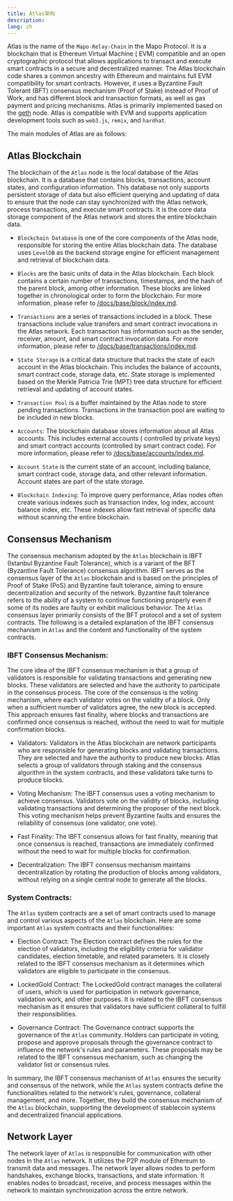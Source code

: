 ```yaml
---
title: Atlas架构
description:
lang: zh
---
```


Atlas is the name of the `Mapo-Relay-Chain` in the Mapo Protocol. It is a blockchain that is Ethereum Virtual Machine (
EVM) compatible and an open cryptographic protocol that allows applications to transact and execute smart contracts in a
secure and decentralized manner. The Atlas blockchain code shares a common ancestry with Ethereum and maintains full EVM
compatibility for smart contracts. However, it uses a Byzantine Fault Tolerant (BFT) consensus mechanism (Proof of
Stake) instead of Proof of Work, and has different block and transaction formats, as well as gas payment and pricing
mechanisms. Atlas is primarily implemented based on the [geth](https://github.com/ethereum/go-ethereum) node. Atlas is
compatible with EVM and supports application development tools such as `web3.js`, `remix`, and `hardhat`.

The main modules of Atlas are as follows:

## Atlas Blockchain

The blockchain of the `Atlas` node is the local database of the Atlas blockchain. It is a database that contains blocks,
transactions, account states, and configuration information. This database not only supports persistent storage of data
but also efficient querying and updating of data to ensure that the node can stay synchronized with the Atlas network,
process transactions, and execute smart contracts. It is the core data storage component of the Atlas network and stores
the entire blockchain data.

+ `Blockchain Database` is one of the core components of the Atlas node, responsible for storing the entire Atlas
  blockchain data. The database uses `LevelDB` as the backend storage engine for efficient management and retrieval of
  blockchain data.

+ `Blocks` are the basic units of data in the Atlas blockchain. Each block contains a certain number of transactions,
  timestamps, and the hash of the parent block, among other information. These blocks are linked together in
  chronological order to form the blockchain. For more information, please refer
  to [/docs/base/block/index.md](/docs/base/block/index_en.md).

+ `Transactions` are a series of transactions included in a block. These transactions include value transfers and smart
  contract invocations in the Atlas network. Each transaction has information such as the sender, receiver, amount, and
  smart contract invocation data. For more information, please refer
  to [/docs/base/transactions/index.md](/docs/base/transactions/index_en.md).

+ `State Storage` is a critical data structure that tracks the state of each account in the Atlas blockchain. This
  includes the balance of accounts, smart contract code, storage data, etc. State storage is implemented based on the
  Merkle Patricia Trie (MPT) tree data structure for efficient retrieval and updating of account states.

+ `Transaction Pool` is a buffer maintained by the Atlas node to store pending transactions. Transactions in the
  transaction pool are waiting to be included in new blocks.

+ `Accounts`: The blockchain database stores information about all Atlas accounts. This includes external accounts (
  controlled by private keys) and smart contract accounts (controlled by smart contract code). For more information,
  please refer to [/docs/base/accounts/index.md](/docs/base/accounts/index_en.md).

+ `Account State` is the current state of an account, including balance, smart contract code, storage data, and other
  relevant information. Account states are part of the state storage.

+ `Blockchain Indexing`: To improve query performance, Atlas nodes often create various indexes such as transaction
  index, log index, account balance index, etc. These indexes allow fast retrieval of specific data without scanning the
  entire blockchain.

## Consensus Mechanism

The consensus mechanism adopted by the `Atlas` blockchain is IBFT (Istanbul Byzantine Fault Tolerance), which is a
variant of the BFT (Byzantine Fault Tolerance) consensus algorithm. IBFT serves as the consensus layer of the `Atlas`
blockchain and is based on the principles of Proof of Stake (PoS) and Byzantine fault tolerance, aiming to ensure
decentralization and security of the network. Byzantine fault tolerance refers to the ability of a system to continue
functioning properly even if some of its nodes are faulty or exhibit malicious behavior. The `Atlas` consensus layer
primarily consists of the BFT protocol and a set of system contracts. The following is a detailed explanation of the
IBFT consensus mechanism in `Atlas` and the content and functionality of the system contracts.

### IBFT Consensus Mechanism:

The core idea of the IBFT consensus mechanism is that a group of validators is responsible for validating transactions
and generating new blocks. These validators are selected and have the authority to participate in the consensus process.
The core of the consensus is the voting mechanism, where each validator votes on the validity of a block. Only when a
sufficient number of validators agree, the new block is accepted. This approach ensures fast finality, where blocks and
transactions are confirmed once consensus is reached, without the need to wait for multiple confirmation blocks.

+ Validators: Validators in the Atlas blockchain are network participants who are responsible for generating blocks and
  validating transactions. They are selected and have the authority to produce new blocks. Atlas selects a group of
  validators through staking and the consensus algorithm in the system contracts, and these validators take turns to
  produce blocks.

+ Voting Mechanism: The IBFT consensus uses a voting mechanism to achieve consensus. Validators vote on the validity of
  blocks, including validating transactions and determining the proposer of the next block. This voting mechanism helps
  prevent Byzantine faults and ensures the reliability of consensus (one validator, one vote).

+ Fast Finality: The IBFT consensus allows for fast finality, meaning that once consensus is reached, transactions are
  immediately confirmed without the need to wait for multiple blocks for confirmation.

+ Decentralization: The IBFT consensus mechanism maintains decentralization by rotating the production of blocks among
  validators, without relying on a single central node to generate all the blocks.

### System Contracts:

The `Atlas` system contracts are a set of smart contracts used to manage and control various aspects of the `Atlas`
blockchain. Here are some important `Atlas` system contracts and their functionalities:

+ Election Contract: The Election contract defines the rules for the election of validators, including the eligibility
  criteria for validator candidates, election timetable, and related parameters. It is closely related to the IBFT
  consensus mechanism as it determines which validators are eligible to participate in the consensus.

+ LockedGold Contract: The LockedGold contract manages the collateral of users, which is used for participation in
  network governance, validation work, and other purposes. It is related to the IBFT consensus mechanism as it ensures
  that validators have sufficient collateral to fulfill their responsibilities.

+ Governance Contract: The Governance contract supports the governance of the `Atlas` community. Holders can participate
  in voting, propose and approve proposals through the governance contract to influence the network's rules and
  parameters. These proposals may be related to the IBFT consensus mechanism, such as changing the validator list or
  consensus rules.

In summary, the IBFT consensus mechanism of `Atlas` ensures the security and consensus of the network, while the `Atlas`
system contracts define the functionalities related to the network's rules, governance, collateral management, and more.
Together, they build the consensus mechanism of the `Atlas` blockchain, supporting the development of stablecoin systems
and decentralized financial applications.

## Network Layer

The network layer of `Atlas` is responsible for communication with other nodes in the `Atlas` network. It utilizes the
P2P module of Ethereum to transmit data and messages. The network layer allows nodes to perform handshakes, exchange
blocks, transactions, and state information. It enables nodes to broadcast, receive, and process messages within the
network to maintain synchronization across the entire network.